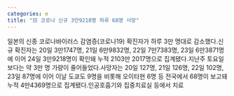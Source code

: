 ```yaml
---
categories: e
title: "日 코로나 신규 3만9218명 하루 68명 사망"
---
```

일본의 신종 코로나바이러스 감염증(코로나19) 확진자가 하루 3만 명대로 감소했다.신규 확진자는 20일 3만1747명, 21일 6만9832명, 22일 7만7383명, 23일 6만3871명에 이어 24일 3만9218명이 확인돼 누적 2103만 2017명으로 집계됐다.지난주 토요일보다는 약 3만 명 가량이 줄어들었다.사망자는 20일 127명, 21일 126명, 22일 102명, 23일 87명에 이어 이날 도쿄도 9명을 비롯해 오이타현 6명 등 전국에서 68명이 보고돼 누적 4만4369명으로 집계됐다.인공호흡기와 집중치료실 등에서 치료